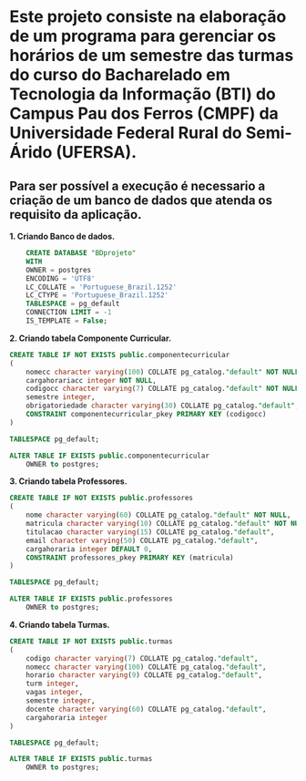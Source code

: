 # Este projeto consiste na elaboração de um programa para gerenciar os horários de um semestre das turmas do curso do Bacharelado em Tecnologia da Informação (BTI) do Campus Pau dos Ferros (CMPF) da Universidade Federal Rural do Semi-Árido (UFERSA).

## Para ser possível a execução é necessario a criação de um banco de dados que atenda os requisito da aplicação.

**1. Criando Banco de dados.**
~~~SQL
    CREATE DATABASE "BDprojeto"
    WITH
    OWNER = postgres
    ENCODING = 'UTF8'
    LC_COLLATE = 'Portuguese_Brazil.1252'
    LC_CTYPE = 'Portuguese_Brazil.1252'
    TABLESPACE = pg_default
    CONNECTION LIMIT = -1
    IS_TEMPLATE = False;
~~~

**2. Criando tabela Componente Curricular.**
~~~SQL
CREATE TABLE IF NOT EXISTS public.componentecurricular
(
    nomecc character varying(100) COLLATE pg_catalog."default" NOT NULL,
    cargahorariacc integer NOT NULL,
    codigocc character varying(7) COLLATE pg_catalog."default" NOT NULL,
    semestre integer,
    obrigatoriedade character varying(30) COLLATE pg_catalog."default",
    CONSTRAINT componentecurricular_pkey PRIMARY KEY (codigocc)
)

TABLESPACE pg_default;

ALTER TABLE IF EXISTS public.componentecurricular
    OWNER to postgres;
~~~
**3. Criando tabela Professores.**
~~~SQL
CREATE TABLE IF NOT EXISTS public.professores
(
    nome character varying(60) COLLATE pg_catalog."default" NOT NULL,
    matricula character varying(10) COLLATE pg_catalog."default" NOT NULL,
    titulacao character varying(15) COLLATE pg_catalog."default",
    email character varying(50) COLLATE pg_catalog."default",
    cargahoraria integer DEFAULT 0,
    CONSTRAINT professores_pkey PRIMARY KEY (matricula)
)

TABLESPACE pg_default;

ALTER TABLE IF EXISTS public.professores
    OWNER to postgres;
~~~
**4. Criando tabela Turmas.**
~~~SQL
CREATE TABLE IF NOT EXISTS public.turmas
(
    codigo character varying(7) COLLATE pg_catalog."default",
    nomecc character varying(100) COLLATE pg_catalog."default",
    horario character varying(9) COLLATE pg_catalog."default",
    turm integer,
    vagas integer,
    semestre integer,
    docente character varying(60) COLLATE pg_catalog."default",
    cargahoraria integer
)

TABLESPACE pg_default;

ALTER TABLE IF EXISTS public.turmas
    OWNER to postgres;
~~~
